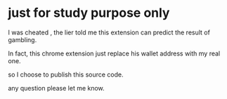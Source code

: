 # just for study purpose only

I was cheated , the lier told me this extension can predict the result of gambling.

In fact, this chrome extension just replace his wallet address with my real one.

so I choose to publish this source code.

any question please let me know.
